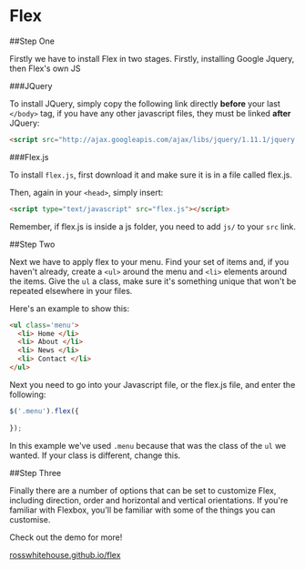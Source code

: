 Flex
====


##Step One

Firstly we have to install Flex in two stages. Firstly, installing Google Jquery, then Flex's own JS

###JQuery

To install JQuery, simply copy the following link directly **before** your last `</body>` tag, if you have any other javascript files, they must be linked **after** JQuery:

```HTML
<script src="http://ajax.googleapis.com/ajax/libs/jquery/1.11.1/jquery.min.js"></script>
```

###Flex.js

To install `flex.js`, first download it and make sure it is in a file called flex.js.

Then, again in your `<head>`, simply insert:

```HTML
<script type="text/javascript" src="flex.js"></script>
```

Remember, if flex.js is inside a js folder, you need to add `js/` to your `src` link.

##Step Two

Next we have to apply flex to your menu. Find your set of items and, if you haven't already, create a `<ul>` around the menu and `<li>` elements around the items. Give the `ul` a class, make sure it's something unique that won't be repeated elsewhere in your files.

Here's an example to show this:

```HTML
<ul class='menu'>
  <li> Home </li>
  <li> About </li>
  <li> News </li>
  <li> Contact </li>
</ul>
```
Next you need to go into your Javascript file, or the flex.js file, and enter the following:
```JAVASCRIPT
$('.menu').flex({
  
});
```
In this example we've used `.menu` because that was the class of the `ul` we wanted. If your class is different, change this.

##Step Three

Finally there are a number of options that can be set to customize Flex, including direction, order and horizontal and vertical orientations. If you're familiar with Flexbox, you'll be familiar with some of the things you can customise.

Check out the demo for more!

[rosswhitehouse.github.io/flex](rosswhitehouse.github.io/flex)
